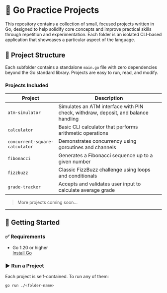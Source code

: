 # 🧪 Go Practice Projects

This repository contains a collection of small, focused projects written in Go, designed to help solidify core concepts and improve practical skills through repetition and experimentation. Each folder is an isolated CLI-based application that showcases a particular aspect of the language.

## 📁 Project Structure

Each subfolder contains a standalone `main.go` file with zero dependencies beyond the Go standard library. Projects are easy to run, read, and modify.

### Projects Included

| Project                      | Description                                               |
|-----------------------------|-----------------------------------------------------------|
| `atm-simulator`             | Simulates an ATM interface with PIN check, withdraw, deposit, and balance handling |
| `calculator`                | Basic CLI calculator that performs arithmetic operations  |
| `concurrent-square-calculator` | Demonstrates concurrency using goroutines and channels   |
| `fibonacci`                 | Generates a Fibonacci sequence up to a given number       |
| `fizzbuzz`                  | Classic FizzBuzz challenge using loops and conditionals    |
| `grade-tracker`             | Accepts and validates user input to calculate average grade |

> More projects coming soon...

---

## 🚀 Getting Started

### ✅ Requirements

- Go 1.20 or higher  
  [Install Go](https://go.dev/doc/install)

### ▶️ Run a Project

Each project is self-contained. To run any of them:

```bash
go run ./<folder-name>
